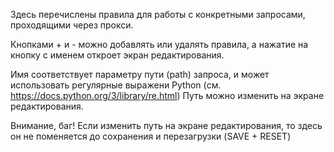 Здесь перечислены правила для работы с конкретными запросами, проходящими через прокси.

Кнопками + и - можно добавлять или удалять правила, а нажатие на кнопку с именем откроет экран редактирования.

Имя соответствует параметру пути (path) запроса, и может использовать регулярные выражени Python (см. https://docs.python.org/3/library/re.html)
Путь можно изменить на экране редактирования.

Внимание, баг! Если изменить путь на экране редактирования, то здесь он не поменяется до сохранения и перезагрузки (SAVE + RESET)
